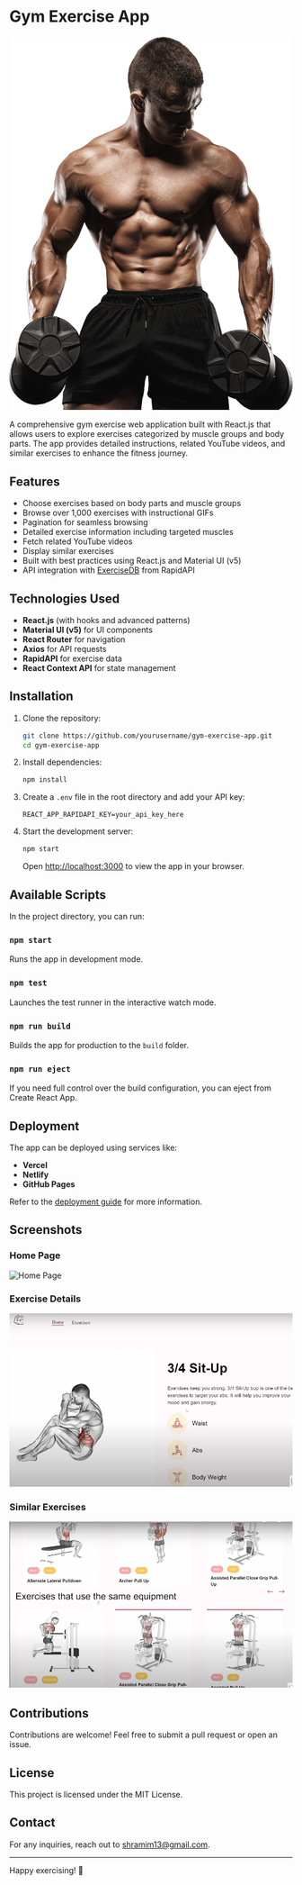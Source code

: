 # Gym Exercise App

![Gym Exercise App](./src/assets/images/khabib.png)

A comprehensive gym exercise web application built with React.js that allows users to explore exercises categorized by muscle groups and body parts. The app provides detailed instructions, related YouTube videos, and similar exercises to enhance the fitness journey.

## Features

- Choose exercises based on body parts and muscle groups
- Browse over 1,000 exercises with instructional GIFs
- Pagination for seamless browsing
- Detailed exercise information including targeted muscles
- Fetch related YouTube videos
- Display similar exercises
- Built with best practices using React.js and Material UI (v5)
- API integration with [ExerciseDB](https://rapidapi.com/justin-WFnsXH_t6/api/exercisedb) from RapidAPI

## Technologies Used

- **React.js** (with hooks and advanced patterns)
- **Material UI (v5)** for UI components
- **React Router** for navigation
- **Axios** for API requests
- **RapidAPI** for exercise data
- **React Context API** for state management

## Installation

1. Clone the repository:
   ```bash
   git clone https://github.com/yourusername/gym-exercise-app.git
   cd gym-exercise-app
   ```

2. Install dependencies:
   ```bash
   npm install
   ```

3. Create a `.env` file in the root directory and add your API key:
   ```env
   REACT_APP_RAPIDAPI_KEY=your_api_key_here
   ```

4. Start the development server:
   ```bash
   npm start
   ```

   Open [http://localhost:3000](http://localhost:3000) to view the app in your browser.

## Available Scripts

In the project directory, you can run:

### `npm start`
Runs the app in development mode.

### `npm test`
Launches the test runner in the interactive watch mode.

### `npm run build`
Builds the app for production to the `build` folder.

### `npm run eject`
If you need full control over the build configuration, you can eject from Create React App.

## Deployment

The app can be deployed using services like:
- **Vercel**
- **Netlify**
- **GitHub Pages**

Refer to the [deployment guide](https://facebook.github.io/create-react-app/docs/deployment) for more information.

## Screenshots

### Home Page
![Home Page](./assets/home.png)

### Exercise Details
![Exercise Details](./src/assets/images/exercisedetailed.png)

### Similar Exercises
![Similar Exercises](./src/assets/images/allexercise.png)

## Contributions

Contributions are welcome! Feel free to submit a pull request or open an issue.

## License

This project is licensed under the MIT License.

## Contact

For any inquiries, reach out to [shramim13@gmail.com](mailto:_shramim13@gmail.com).

---

Happy exercising! 💪

